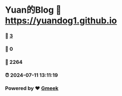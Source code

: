 # Yuan的Blog :link: https://yuandog1.github.io 
### :page_facing_up: [3](https://yuandog1.github.io/tag.html) 
### :speech_balloon: 0 
### :hibiscus: 2264 
### :alarm_clock: 2024-07-11 13:11:19 
### Powered by :heart: [Gmeek](https://github.com/Meekdai/Gmeek)
